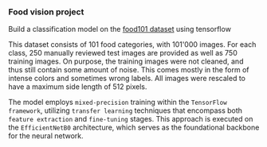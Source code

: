 ### Food vision project

Build a classification model on the [food101 dataset](https://www.tensorflow.org/datasets/catalog/food101) using tensorflow

This dataset consists of 101 food categories, with 101'000 images. For each class, 250 manually reviewed test images are provided as well as 750 training images. On purpose, the training images were not cleaned, and thus still contain some amount of noise. This comes mostly in the form of intense colors and sometimes wrong labels. All images were rescaled to have a maximum side length of 512 pixels.

The model employs ``mixed-precision`` training within the ``TensorFlow framework``, utilizing `transfer learning` techniques that encompass both `feature extraction` and `fine-tuning` stages. This approach is executed on the `EfficientNetB0` architecture, which serves as the foundational backbone for the neural network.